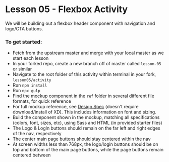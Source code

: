 # Lesson 05 - Flexbox Activity

We will be building out a flexbox header component with navigation and logo/CTA buttons.

### To get started:
-   Fetch from the upstream master and merge with your local master as we start each lesson
- In your forked repo, create a new branch off of master called `lesson-05` or similar
-   Navigate to the root folder of this activity within terminal in your fork, `lesson05/activity`
-   Run `npm install`
-   Run `npx gulp`
-   Find the mockup component in the `ref` folder in several different file formats, for quick reference
-   For full mockup reference, see [Design Spec](https://xd.adobe.com/spec/84967999-db5b-4e8a-7b25-95d59dcf02d7-f2a7/) (doesn't require download/install of XD). This includes information on font and sizing.
-   Build the component shown in the mockup, matching all specifications (colors, font, sizes, etc), using Sass and HTML (in provided starter files)
-   The Logo & LogIn buttons should remain on the far left and right edges of the nav, respectively
-   The center main page buttons should stay centered within the nav
-   At screen widths less than 768px, the logo/login buttons should be on top and bottom of the main page buttons, while the page buttons remain centered between

